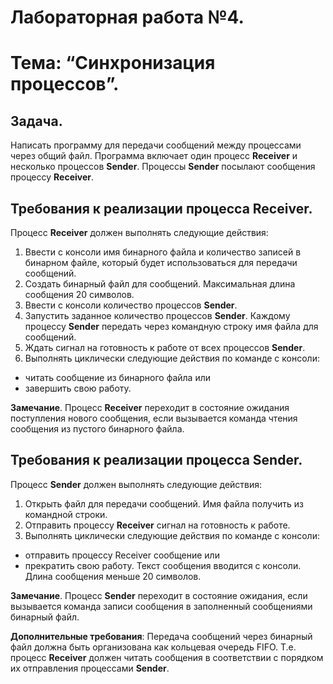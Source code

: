 # Лабораторная работа №4.

# Тема: “Синхронизация процессов”.

## Задача. 
Написать программу для передачи сообщений между процессами через общий файл. Программа включает один процесс **Receiver** и несколько процессов **Sender**. Процессы **Sender** посылают сообщения процессу **Receiver**.

## Требования к реализации процесса Receiver. 
Процесс **Receiver** должен выполнять следующие действия:
1. Ввести с консоли имя бинарного файла и количество записей в бинарном файле, который будет использоваться для передачи сообщений.
2. Создать бинарный файл для сообщений. Максимальная длина сообщения 20 символов.
3. Ввести с консоли количество процессов **Sender**.
4. Запустить заданное количество процессов **Sender**. Каждому процессу **Sender** передать через командную строку имя файла для сообщений.
5. Ждать сигнал на готовность к работе от всех процессов **Sender**.
6. Выполнять циклически следующие действия по команде с консоли:
* читать сообщение из бинарного файла или
* завершить свою работу.

**Замечание**. Процесс **Receiver** переходит в состояние ожидания поступления нового сообщения, если вызывается команда чтения сообщения из пустого бинарного файла.

## Требования к реализации процесса Sender. 
Процесс **Sender** должен выполнять следующие действия:
1. Открыть файл для передачи сообщений. Имя файла получить из командной строки.
2. Отправить процессу **Receiver** сигнал на готовность к работе.
3. Выполнять циклически следующие действия по команде с консоли:
* отправить процессу Receiver сообщение или
* прекратить свою работу.
Текст сообщения вводится с консоли. Длина сообщения меньше 20 символов.

**Замечание**. Процесс **Sender** переходит в состояние ожидания, если вызывается команда записи сообщения в заполненный сообщениями бинарный файл.

**Дополнительные требования**: Передача сообщений через бинарный файл должна быть организована как кольцевая очередь FIFO. Т.е. процесс **Receiver** должен читать сообщения в соответствии с порядком их отправления процессами **Sender**.
